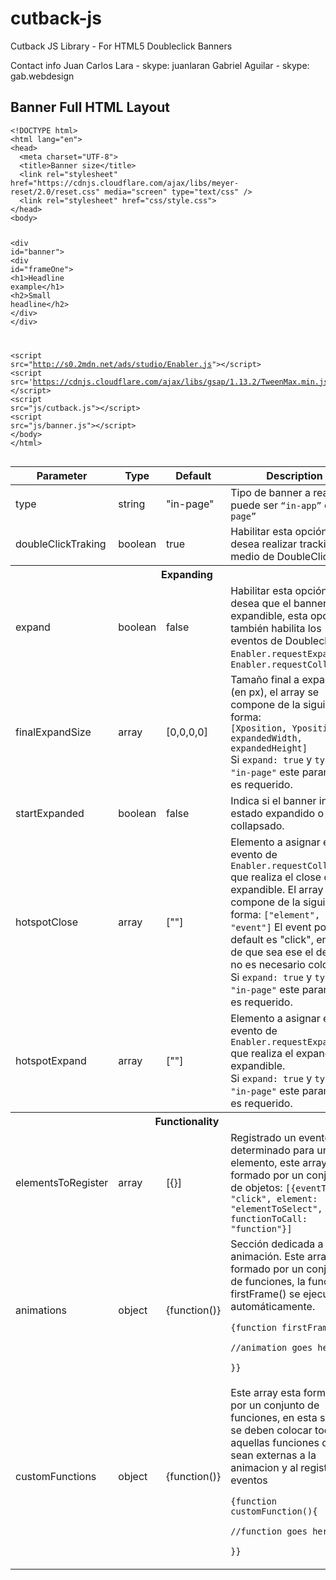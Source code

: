 # cutback-js
Cutback JS Library - For HTML5 Doubleclick Banners

Contact info
Juan Carlos Lara - skype: juanlaran
Gabriel Aguilar - skype: gab.webdesign

<h2>Banner Full HTML Layout</h2>

<div class="content">
                <pre class=" language-markup" data-src="code/index.html"><code class=" language-markup"><span class="token doctype">&lt;!DOCTYPE html&gt;</span>
<span class="token tag"><span class="token tag"><span class="token punctuation">&lt;</span>html</span> <span class="token attr-name">lang</span><span class="token attr-value"><span class="token punctuation">=</span><span class="token punctuation">"</span>en<span class="token punctuation">"</span></span><span class="token punctuation">&gt;</span></span>
<span class="token tag"><span class="token tag"><span class="token punctuation">&lt;</span>head</span><span class="token punctuation">&gt;</span></span>
  <span class="token tag"><span class="token tag"><span class="token punctuation">&lt;</span>meta</span> <span class="token attr-name">charset</span><span class="token attr-value"><span class="token punctuation">=</span><span class="token punctuation">"</span>UTF-8<span class="token punctuation">"</span></span><span class="token punctuation">&gt;</span></span>
  <span class="token tag"><span class="token tag"><span class="token punctuation">&lt;</span>title</span><span class="token punctuation">&gt;</span></span>Banner size<span class="token tag"><span class="token tag"><span class="token punctuation">&lt;/</span>title</span><span class="token punctuation">&gt;</span></span>
  <span class="token tag"><span class="token tag"><span class="token punctuation">&lt;</span>link</span> <span class="token attr-name">rel</span><span class="token attr-value"><span class="token punctuation">=</span><span class="token punctuation">"</span>stylesheet<span class="token punctuation">"</span></span> <span class="token attr-name">href</span><span class="token attr-value"><span class="token punctuation">=</span><span class="token punctuation">"</span>https://cdnjs.cloudflare.com/ajax/libs/meyer-reset/2.0/reset.css<span class="token punctuation">"</span></span> <span class="token attr-name">media</span><span class="token attr-value"><span class="token punctuation">=</span><span class="token punctuation">"</span>screen<span class="token punctuation">"</span></span> <span class="token attr-name">type</span><span class="token attr-value"><span class="token punctuation">=</span><span class="token punctuation">"</span>text/css<span class="token punctuation">"</span></span> <span class="token punctuation">/&gt;</span></span>
  <span class="token tag"><span class="token tag"><span class="token punctuation">&lt;</span>link</span> <span class="token attr-name">rel</span><span class="token attr-value"><span class="token punctuation">=</span><span class="token punctuation">"</span>stylesheet<span class="token punctuation">"</span></span> <span class="token attr-name">href</span><span class="token attr-value"><span class="token punctuation">=</span><span class="token punctuation">"</span>css/style.css<span class="token punctuation">"</span></span><span class="token punctuation">&gt;</span></span>
<span class="token tag"><span class="token tag"><span class="token punctuation">&lt;/</span>head</span><span class="token punctuation">&gt;</span></span>
<span class="token tag"><span class="token tag"><span class="token punctuation">&lt;</span>body</span><span class="token punctuation">&gt;</span></span>

  <span class="token tag"><span class="token tag"><span class="token punctuation">&lt;</span>div</span> <span class="token attr-name">id</span><span class="token attr-value"><span class="token punctuation">=</span><span class="token punctuation">"</span>banner<span class="token punctuation">"</span></span><span class="token punctuation">&gt;</span></span>
    <span class="token tag"><span class="token tag"><span class="token punctuation">&lt;</span>div</span> <span class="token attr-name">id</span><span class="token attr-value"><span class="token punctuation">=</span><span class="token punctuation">"</span>frameOne<span class="token punctuation">"</span></span><span class="token punctuation">&gt;</span></span>
      <span class="token tag"><span class="token tag"><span class="token punctuation">&lt;</span>h1</span><span class="token punctuation">&gt;</span></span>Headline example<span class="token tag"><span class="token tag"><span class="token punctuation">&lt;/</span>h1</span><span class="token punctuation">&gt;</span></span>
      <span class="token tag"><span class="token tag"><span class="token punctuation">&lt;</span>h2</span><span class="token punctuation">&gt;</span></span>Small headline<span class="token tag"><span class="token tag"><span class="token punctuation">&lt;/</span>h2</span><span class="token punctuation">&gt;</span></span>
    <span class="token tag"><span class="token tag"><span class="token punctuation">&lt;/</span>div</span><span class="token punctuation">&gt;</span></span>
  <span class="token tag"><span class="token tag"><span class="token punctuation">&lt;/</span>div</span><span class="token punctuation">&gt;</span></span>

  <span class="token script language-javascript"><span class="token tag"><span class="token tag"><span class="token punctuation">&lt;</span>script</span> <span class="token attr-name">src</span><span class="token attr-value"><span class="token punctuation">=</span><span class="token punctuation">"</span>http://s0.2mdn.net/ads/studio/Enabler.js<span class="token punctuation">"</span></span><span class="token punctuation">&gt;</span></span><span class="token tag"><span class="token tag"><span class="token punctuation">&lt;/</span>script</span><span class="token punctuation">&gt;</span></span></span>
  <span class="token script language-javascript"><span class="token tag"><span class="token tag"><span class="token punctuation">&lt;</span>script</span> <span class="token attr-name">src</span><span class="token attr-value"><span class="token punctuation">=</span>'https://cdnjs.cloudflare.com/ajax/libs/gsap/1.13.2/TweenMax.min.js'</span><span class="token punctuation">&gt;</span></span><span class="token tag"><span class="token tag"><span class="token punctuation">&lt;/</span>script</span><span class="token punctuation">&gt;</span></span></span>
  <span class="token script language-javascript"><span class="token tag"><span class="token tag"><span class="token punctuation">&lt;</span>script</span> <span class="token attr-name">src</span><span class="token attr-value"><span class="token punctuation">=</span><span class="token punctuation">"</span>js/cutback.js<span class="token punctuation">"</span></span><span class="token punctuation">&gt;</span></span><span class="token tag"><span class="token tag"><span class="token punctuation">&lt;/</span>script</span><span class="token punctuation">&gt;</span></span></span>
  <span class="token script language-javascript"><span class="token tag"><span class="token tag"><span class="token punctuation">&lt;</span>script</span> <span class="token attr-name">src</span><span class="token attr-value"><span class="token punctuation">=</span><span class="token punctuation">"</span>js/banner.js<span class="token punctuation">"</span></span><span class="token punctuation">&gt;</span></span><span class="token tag"><span class="token tag"><span class="token punctuation">&lt;/</span>script</span><span class="token punctuation">&gt;</span></span></span>
<span class="token tag"><span class="token tag"><span class="token punctuation">&lt;/</span>body</span><span class="token punctuation">&gt;</span></span>
<span class="token tag"><span class="token tag"><span class="token punctuation">&lt;/</span>html</span><span class="token punctuation">&gt;</span></span></code></pre>
            </div>

<table style="width:100%">
                    <thead>
                        <tr>
                            <th>Parameter</th>
                            <th>Type</th>
                            <th>Default</th>
                            <th>Description</th>
                        </tr>
                    </thead>
                    <tbody>
                        <tr>
                            <td>type</td>
                            <td>string</td>
                            <td>"in-page"</td>
                            <td>Tipo de banner a realizar, puede ser <code class="notPrism">“in-app”</code> o <code class="notPrism">“in-page”</code></td>
                        </tr>
                        <tr>
                            <td>doubleClickTraking</td>
                            <td>boolean</td>
                            <td>true</td>
                            <td>Habilitar esta opción si se desea realizar tracking por medio de DoubleClick.</td>
                        </tr>
                        <tr>
                        	<th colspan="4">Expanding</th>
                        </tr>
                        <tr>
                            <td>expand</td>
                            <td>boolean</td>
                            <td>false</td>
                            <td>Habilitar esta opción si se desea que el banner sea expandible, esta opción también habilita los eventos de Doubleclick <code class="notPrism">Enabler.requestExpand()</code> y <code class="notPrism">Enabler.requestCollapse()</code></td>
                        </tr>
                        <tr>
                            <td>finalExpandSize</td>
                            <td>array</td>
                            <td>[0,0,0,0]</td>
                            <td>
                            	Tamaño final a expandir (en px), el array se compone de la siguiente forma: <br/> <code class="notPrism">[Xposition, Yposition, expandedWidth, expandedHeight]</code>
                            	<div class="important-note">Si <code class="notPrism">expand: true</code> y <code class="notPrism">type: "in-page"</code> este parametro es requerido.</div>
                            </td>
                        </tr>
                        <tr>
                            <td>startExpanded</td>
                            <td>boolean</td>
                            <td>false</td>
                            <td>Indica si el banner inicia en estado expandido o collapsado.</td>
                        </tr>
                        <tr>
                            <td>hotspotClose</td>
                            <td>array</td>
                            <td>[""]</td>
                            <td>
								Elemento a asignar el evento de <code class="notPrism">Enabler.requestCollapse()</code> que realiza el close del expandible. El array se compone de la siguiente forma: <code class="notPrism">["element", "event"]</code> El event por default es "click", en caso de que sea ese el deseado no es necesario colocarlo.
								<div class="important-note">Si <code class="notPrism">expand: true</code> y <code class="notPrism">type: "in-page"</code> este parametro es requerido.</div>
                            </td>
                        </tr>
                        <tr>
                            <td>hotspotExpand</td>
                            <td>array</td>
                            <td>[""]</td>
                            <td>
								Elemento a asignar el evento de <code class="notPrism">Enabler.requestExpand()</code> que realiza el expand del expandible.
								<div class="important-note">Si <code class="notPrism">expand: true</code> y <code class="notPrism">type: "in-page"</code> este parametro es requerido.</div>
                            </td>
                        </tr>
                        <tr>
                        	<th colspan="4">Functionality</th>
                        </tr>
                        <tr>
                            <td>elementsToRegister</td>
                            <td>array</td>
                            <td>[{}]</td>
                            <td>
                            	Registrado un evento determinado para un elemento, este array esta formado por un conjunto de objetos:
								<code class="notPrism">[{eventType: "click", element: "elementToSelect", functionToCall: "function"}]</code>
                            </td>
                        </tr>
                        <tr>
                            <td>animations</td>
                            <td>object</td>
                            <td>{function()}</td>
                            <td>
                            	Sección dedicada a las animación. Este array esta formado por un conjunto de funciones, la function firstFrame() se ejecutará automáticamente.
                            	<code class="notPrism">
                            	{function firstFrame(){
                            		//animation goes here
                            	}}
                            	</code>
                            </td>
                        </tr>
                        <tr>
                            <td>customFunctions</td>
                            <td>object</td>
                            <td>{function()}</td>
                            <td>
                            	Este array esta formado por un conjunto de funciones, en esta seccion se deben colocar todas aquellas funciones que sean externas a la animacion y al registro de eventos
								<code class="notPrism">
								{function customFunction(){
                            		//function goes here
                            	}}
                            	</code>
                            </td>
                        </tr>
                    </tbody>
                </table>
